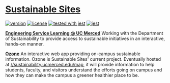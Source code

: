 # [Sustainable Sites](http://sustainability.ucmerced.edu)
[![version][version-badge]][CHANGELOG]
[![license][license-badge]][LICENSE]
[![tested with jest](https://img.shields.io/badge/tested_with-jest-99424f.svg)](https://github.com/facebook/jest)
[![jest](https://facebook.github.io/jest/img/jest-badge.svg)](https://github.com/facebook/jest)

**[Engineering Service Learning @ UC Merced](http://engineeringservicelearning.ucmerced.edu)** Working with the Department of Sustainability to provide access to sustainable initiatives in an interactive, hands-on manner.

**[Ozone](https://Ozone.github.io/Ozone.github.io)** An interactive web app providing on-campus sustainable information. Ozone is Sustainable Sites' current project. Eventually hosted at [//sustainability.ucmerced.edu/map](http://sustainability.ucmerced.edu/map), it will provide information to help students, faculty, and visitors understand the efforts going on campus and how they can make the campus a greener healthier place to be.

[CHANGELOG]: ./CHANGELOG.md

[LICENSE]: ./LICENSE.md
[version-badge]: https://img.shields.io/badge/version-1.1.0-blue.svg
[license-badge]: https://img.shields.io/badge/license-MIT-blue.svg
